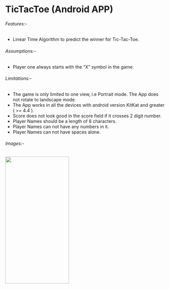 # TicTacToe (Android APP)
							
###### Features:-
* Linear Time Algorithm to predict the winner for Tic-Tac-Toe.

###### Assumptions:-
* Player one always starts with the “X” symbol in the game.

###### Limitations:-
* The game is only limited to one view, i.e Portrait mode. The App does not rotate to landscape mode.
* The App works in all the devices with android version KitKat and greater ( >= 4.4 ).
* Score does not look good in the score field if it crosses 2 digit number.
* Player Names should be a length of 8 characters.
* Player Names can not have any numbers in it.
* Player Names can not have spaces alone.

###### Images:-

<img src="https://user-images.githubusercontent.com/42498264/110012027-b0c53000-7ce5-11eb-9ce5-f529e9eb5a9a.gif" width="200" height="400" /> &nbsp; &nbsp; &nbsp;
